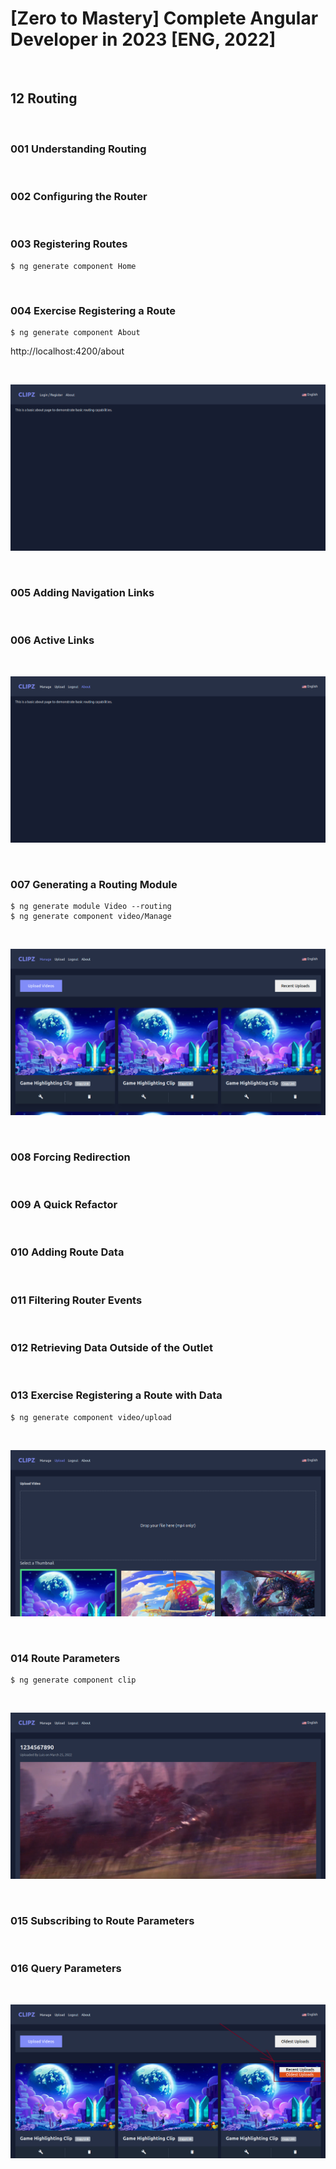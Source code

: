 # [Zero to Mastery] Complete Angular Developer in 2023 [ENG, 2022]

<br/>

## 12 Routing

<br/>

### 001 Understanding Routing

<br/>

### 002 Configuring the Router

<br/>

### 003 Registering Routes

```
$ ng generate component Home
```

<br/>

### 004 Exercise Registering a Route

```
$ ng generate component About
```

http://localhost:4200/about

<br/>

![Application](/img/pic-m12-p01.png?raw=true)

<br/>

### 005 Adding Navigation Links

<br/>

### 006 Active Links

<br/>

![Application](/img/pic-m12-p02.png?raw=true)

<br/>

### 007 Generating a Routing Module

```
$ ng generate module Video --routing
$ ng generate component video/Manage
```

<br/>

![Application](/img/pic-m12-p03.png?raw=true)

<br/>

### 008 Forcing Redirection

<br/>

### 009 A Quick Refactor

<br/>

### 010 Adding Route Data

<br/>

### 011 Filtering Router Events

<br/>

### 012 Retrieving Data Outside of the Outlet

<br/>

### 013 Exercise Registering a Route with Data

```
$ ng generate component video/upload
```

<br/>

![Application](/img/pic-m12-p04.png?raw=true)

<br/>

### 014 Route Parameters

```
$ ng generate component clip
```

<br/>

![Application](/img/pic-m12-p05.png?raw=true)

<br/>

### 015 Subscribing to Route Parameters

<br/>

### 016 Query Parameters

<br/>

![Application](/img/pic-m12-p06.png?raw=true)
